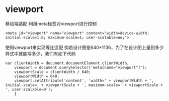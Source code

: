 # viewport
移动端适配
利用meta标签对viewport进行控制
```
<meta id="viewport" name="viewport" content="width=device-width; initial-scale=1.0; maximum-scale=1; user-scalable=no;">
```
使用viewport来实现等比适配  倘若设计图是640*1136，为了在设计图上量到多少样式中就能写多少，我们有如下代码
```
var clientWidth = document.documentElement.clientWidth,
    viewport = document.querySelector('meta[name="viewport"]');
    viewportScale = clientWidth / 640;
    viewportWidth = 640;
    viewport.setAttribute('content', 'width=' + viewportWidth + ', initial-scale=' + viewportScale + ', maximum-scale=' + viewportScale + ', user-scalable=0');
    }
```

